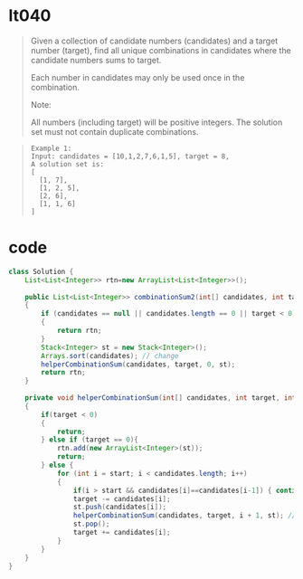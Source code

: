# lt040
>Given a collection of candidate numbers (candidates) and a target number (target), find all unique combinations in candidates where the candidate numbers sums to target.
>
>Each number in candidates may only be used once in the combination.
>
>Note:
>
>All numbers (including target) will be positive integers.
>The solution set must not contain duplicate combinations.

>     Example 1:
>     Input: candidates = [10,1,2,7,6,1,5], target = 8,
>     A solution set is:
>     [
>       [1, 7],
>       [1, 2, 5],
>       [2, 6],
>       [1, 1, 6]
>     ]

# code
```Java
class Solution {
    List<List<Integer>> rtn=new ArrayList<List<Integer>>();
    
    public List<List<Integer>> combinationSum2(int[] candidates, int target) 
    {
        if (candidates == null || candidates.length == 0 || target < 0) 
        {
            return rtn;
        }
        Stack<Integer> st = new Stack<Integer>();
        Arrays.sort(candidates); // change
        helperCombinationSum(candidates, target, 0, st);
        return rtn;
    }
    
    private void helperCombinationSum(int[] candidates, int target, int start, Stack<Integer> st) 
    {
        if(target < 0) 
        {
            return;
        } else if (target == 0){
            rtn.add(new ArrayList<Integer>(st));
            return;
        } else {
            for (int i = start; i < candidates.length; i++) 
            {
                if(i > start && candidates[i]==candidates[i-1]) { continue; } // change
                target -= candidates[i];
                st.push(candidates[i]);
                helperCombinationSum(candidates, target, i + 1, st); // change 
                st.pop();
                target += candidates[i];
            }   
        }
    }
}
```